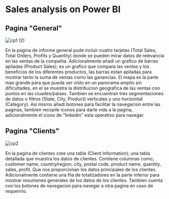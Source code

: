 # Sales analysis on Power BI

## Pagina "General"

![cp1 (2)](https://github.com/user-attachments/assets/94c9663d-5d35-492a-8b0e-17407e9ac201)

En la pagina de informe general pude incluir cuatro tarjetas (Total Sales, Total Orders, Profits y Quantity) donde se pueden mirar datos de relevancia en las ventas de la compañia.
Adicionalmente añadi un grafico de barras apiladas (Product Sales); es un grafico que compara las ventas y los beneficios de los diferentes productos, las barras estan apiladas para mostrar tanto la suma de ventas como las ganancias.
El mapa es la parte mas grande para que pueda ser visto en un panorama amplio sin dificultades, en el se muestra la distribucion geografica de las ventas con puntos en las ciuades/paises.
Tambien se encuentran tres segmentaciones de datos o filtros (State, City, Product) verticales y uno horizontal (Category).
Asi mismo añadi botones para facilitar la navegacion entre las paginas, tambien recopile iconos para darle vida a la pagina, adicionalmente el icono de "linkedin" esta operativo para navegar.

## Pagina "Clients"

![cp2](https://github.com/user-attachments/assets/bab443c5-f702-4bea-9368-44e46d416379)

En la pagina de clientes cree una tabla (Client Information); una tabla detallada que muestra los datos de clientes. 
Contiene columnas como; customer name, country/region, city, postal code, product name, quantity, sales, profit. Que nos proporcionan los datos principales de los clientes.
Adicionalmente contiene una fila de totalizadores en la parte inferior para mostrar resumenes generales de los datos de los clientes.
Tambien cuenta con los botones de navegacion para navegar a otra pagina en caso de requerirlo.
